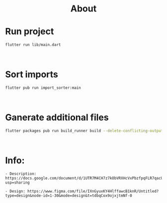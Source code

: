<h1 align="center">About</h1>

# Run project
```sh
flutter run lib/main.dart
```

<br />

# Sort imports
```sh
flutter pub run import_sorter:main
```

<br />

# Ganerate additional files
```sh
flutter packages pub run build_runner build --delete-conflicting-outputs
```

<br />

# Info:
    - Description: https://docs.google.com/document/d/1UTR7M4CH7z7kObVRXHcVxPbzfpqFLR7qacUe8ftlCWU/edit?usp=sharing

    - Design: https://www.figma.com/file/IXnGyuxKY4HlffawcB1knR/Untitled?type=design&node-id=1-30&mode=design&t=tdbqCox9ojxjtmNf-0
